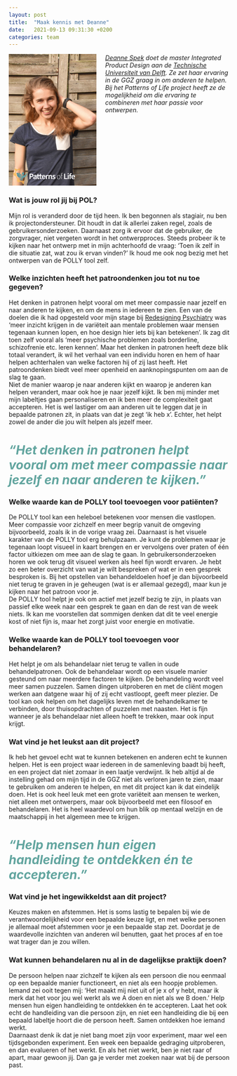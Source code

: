 ```yaml
---
layout: post
title:  "Maak kennis met Deanne"
date:   2021-09-13 09:31:30 +0200
categories: team
---
```

<style type="text/css">
  img[alt=teamimage] {
   width:200px;
   height:300px;
   float:left;
   margin-right: 20px;
}
</style>

![teamimage](/assets/team/deanne.jpg)

*[Deanne Spek] doet de master *Integrated Product Design* aan de [Technische Universiteit van Delft]. Ze zet haar ervaring in de GGZ graag in om anderen te helpen. Bij het Patterns of Life project heeft ze de mogelijkheid om die ervaring te combineren met haar passie voor ontwerpen.*
<div style="clear: both;"></div>

### Wat is jouw rol jij bij POL?
Mijn rol is veranderd door de tijd heen. Ik ben begonnen als stagiair, nu ben ik projectondersteuner. Dit houdt in dat ik allerlei zaken regel, zoals de gebruikersonderzoeken. Daarnaast zorg ik ervoor dat de gebruiker, de zorgvrager, niet vergeten wordt in het ontwerpproces. Steeds probeer ik te kijken naar het ontwerp met in mijn achterhoofd de vraag: ‘Toen ik zelf in die situatie zat, wat zou ik ervan vinden?’ Ik houd me ook nog bezig met het ontwerpen van de POLLY tool zelf.

### Welke inzichten heeft het patroondenken jou tot nu toe gegeven?
Het denken in patronen helpt vooral om met meer compassie naar jezelf en naar anderen te kijken, en om de mens in iedereen te zien. Een van de doelen die ik had opgesteld voor mijn stage bij [Redesigning Psychiatry] was ‘meer inzicht krijgen in de variëteit aan mentale problemen waar mensen tegenaan kunnen lopen, en hoe design hier iets bij kan betekenen’. Ik zag dit toen zelf vooral als ‘meer psychische problemen zoals borderline, schizofrenie etc. leren kennen’. Maar het denken in patronen heeft deze blik totaal verandert, ik wil het verhaal van een individu horen en hem of haar helpen achterhalen van welke factoren hij of zij last heeft. Het patroondenken biedt veel meer openheid en aanknopingspunten om aan de slag te gaan. <br>
Niet de manier waarop je naar anderen kijkt en waarop je anderen kan helpen verandert, maar ook hoe je naar jezelf kijkt. Ik ben mij minder met mijn labeltjes gaan personaliseren en ik ben meer de complexiteit gaat accepteren. Het is wel lastiger om aan anderen uit te leggen dat je in bepaalde patronen zit, in plaats van dat je zegt ‘ik heb x’. Echter, het helpt zowel de ander die jou wilt helpen als jezelf meer.

# <span style="color:#62A59F">*“Het denken in patronen helpt vooral om met meer compassie naar jezelf en naar anderen te kijken.”*</span>


### Welke waarde kan de POLLY tool toevoegen voor patiënten?
De POLLY tool kan een heleboel betekenen voor mensen die vastlopen. Meer compassie voor zichzelf en meer begrip vanuit de omgeving bijvoorbeeld, zoals ik in de vorige vraag zei. Daarnaast is het visuele karakter van de POLLY tool erg behulpzaam. Je kunt de problemen waar je tegenaan loopt visueel in kaart brengen en er vervolgens over praten of één factor uitkiezen om mee aan de slag te gaan. In gebruikersonderzoeken horen we ook terug dit visueel werken als heel fijn wordt ervaren. Je hebt zo een beter overzicht van wat je wilt bespreken of wat er in een gesprek besproken is. Bij het opstellen van behandeldoelen hoef je dan bijvoorbeeld niet terug te graven in je geheugen (wat is er allemaal gezegd), maar kun je kijken naar het patroon voor je. <br>
De POLLY tool helpt je ook om actief met jezelf bezig te zijn, in plaats van passief elke week naar een gesprek te gaan en dan de rest van de week niets. Ik kan me voorstellen dat sommigen denken dat dit te veel energie kost of niet fijn is, maar het zorgt juist voor energie en motivatie. 
 
### Welke waarde kan de POLLY tool toevoegen voor behandelaren?
Het helpt je om als behandelaar niet terug te vallen in oude behandelpatronen. Ook de behandelaar wordt op een visuele manier gesteund om naar meerdere factoren te kijken. De behandeling wordt veel meer samen puzzelen. Samen dingen uitproberen en met de cliënt mogen werken aan datgene waar hij of zij echt vastloopt, geeft meer plezier. De tool kan ook helpen om het dagelijks leven met de behandelkamer te verbinden, door thuisopdrachten of puzzelen met naasten. Het is fijn wanneer je als behandelaar niet alleen hoeft te trekken, maar ook input krijgt. 

### Wat vind je het leukst aan dit project?
Ik heb het gevoel echt wat te kunnen betekenen en anderen echt te kunnen helpen. Het is een project waar iedereen in de samenleving baadt bij heeft, en een project dat niet zomaar in een laatje verdwijnt. Ik heb altijd al de instelling gehad om mijn tijd in de GGZ niet als verloren jaren te zien, maar te gebruiken om anderen te helpen, en met dit project kan ik dat eindelijk doen. Het is ook heel leuk met een grote variëteit aan mensen te werken, niet alleen met ontwerpers, maar ook bijvoorbeeld met een filosoof en behandelaren. Het is heel waardevol om hun blik op mentaal welzijn en de maatschappij in het algemeen mee te krijgen. 

# <span style="color:#62A59F">*“Help mensen hun eigen handleiding te ontdekken én te accepteren.”*</span>

### Wat vind je het ingewikkeldst aan dit project?
Keuzes maken en afstemmen. Het is soms lastig te bepalen bij wie de verantwoordelijkheid voor een bepaalde keuze ligt, en met welke personen je allemaal moet afstemmen voor je een bepaalde stap zet. Doordat je de waardevolle inzichten van anderen wil benutten, gaat het proces af en toe wat trager dan je zou willen.  



### Wat kunnen behandelaren nu al in de dagelijkse praktijk doen?
De persoon helpen naar zichzelf te kijken als een persoon die nou eenmaal op een bepaalde manier functioneert, en niet als een hoopje problemen. Iemand zei ooit tegen mij: ‘Het maakt mij niet uit of je x of y hebt, maar ik merk dat het voor jou wel werkt als we A doen en niet als we B doen.’ Help mensen hun eigen handleiding te ontdekken én te accepteren. Laat het ook echt de handleiding van die persoon zijn, en niet een handleiding die bij een bepaald labeltje hoort die de persoon heeft. Samen ontdekken hoe iemand werkt.<br>
Daarnaast denk ik dat je niet bang moet zijn voor experiment, maar wel een tijdsgebonden experiment. Een week een bepaalde gedraging uitproberen, en dan evalueren of het werkt. En als het niet werkt, ben je niet raar of apart, maar gewoon jij. Dan ga je verder met zoeken naar wat bij de persoon past.   


[Technische Universiteit van Delft]: https://www.tudelft.nl/
[Redesigning Psychiatry]: https://www.redesigningpsychiatry.org/
[Deanne Spek]: https://www.patternsoflife.nl/team/deanne